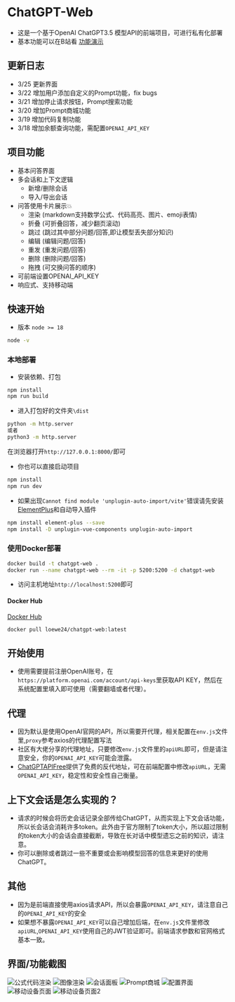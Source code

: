 # ChatGPT-Web

- 这是一个基于OpenAI ChatGPT3.5 模型API的前端项目，可进行私有化部署
- 基本功能可以在B站看 [功能演示](https://www.bilibili.com/video/BV1Dv4y1j7vy/?share_source=copy_web&vd_source=3b1c0e37d84e6bc8d15aca417cb59494)

## 更新日志

- 3/25 更新界面
- 3/22 增加用户添加自定义的Prompt功能，fix bugs
- 3/21 增加停止请求按钮，Prompt搜索功能
- 3/20 增加Prompt商城功能
- 3/19 增加代码复制功能
- 3/18 增加余额查询功能，需配置`OPENAI_API_KEY`

## 项目功能

- 基本问答界面
- 多会话和上下文逻辑
    - 新增/删除会话
    - 导入/导出会话
- 问答使用卡片展示💥
    - 渲染 (markdown支持数学公式、代码高亮、图片、emoji表情)
    - 折叠 (可折叠回答，减少翻页滚动)
    - 跳过 (跳过其中部分问题/回答,即让模型丢失部分知识)
    - 编辑 (编辑问题/回答)
    - 重发 (重发问题/回答)
    - 删除 (删除问题/回答)
    - 拖拽 (可交换问答的顺序)
- 可前端设置OPENAI_API_KEY
- 响应式、支持移动端

## 快速开始

- 版本 `node >= 18`

```sh
node -v
```

### 本地部署
- 安装依赖、打包
```sh
npm install
npm run build
```

- 进入打包好的文件夹`\dist`
```sh
python -m http.server
或者
python3 -m http.server
````

在浏览器打开`http://127.0.0.1:8000/`即可

- 你也可以直接启动项目
```sh
npm install
npm run dev
```

- 如果出现`Cannot find module 'unplugin-auto-import/vite'`错误请先安装[ElementPlus](https://element-plus.gitee.io/zh-CN/guide/installation.html)和自动导入插件
```sh
npm install element-plus --save
npm install -D unplugin-vue-components unplugin-auto-import
```

### 使用Docker部署

```sh
docker build -t chatgpt-web .
docker run --name chatgpt-web --rm -it -p 5200:5200 -d chatgpt-web
```

- 访问主机地址`http://localhost:5200`即可

#### Docker Hub

[Docker Hub](https://hub.docker.com/r/loewe24/chatgpt-web/tags)

```sh
docker pull loewe24/chatgpt-web:latest
```

## 开始使用

- 使用需要提前注册OpenAI账号，在`https://platform.openai.com/account/api-keys`里获取API KEY，然后在系统配置里填入即可使用（需要翻墙或者代理）。

## 代理

- 因为默认是使用OpenAI官网的API，所以需要开代理，相关配置在`env.js`文件里,`proxy`参考axios的代理配置写法
- 社区有大佬分享的代理地址，只要修改`env.js`文件里的`apiURL`即可，但是请注意安全，你的`OPENAI_API_KEY`可能会泄露。
- [ChatGPTAPIFree](https://github.com/ayaka14732/ChatGPTAPIFree)提供了免费的反代地址，可在前端配置中修改`apiURL`，无需`OPENAI_API_KEY`，稳定性和安全性自己衡量。

## 上下文会话是怎么实现的？

- 请求的时候会将历史会话记录全部传给ChatGPT，从而实现上下文会话功能，所以长会话会消耗许多token。此外由于官方限制了token大小，所以超过限制的token大小的会话会直接截断，导致在长对话中模型遗忘之前的知识，请注意。
- 你可以删除或者跳过一些不重要或会影响模型回答的信息来更好的使用ChatGPT。

## 其他

- 因为是前端直接使用axios请求API，所以会暴露`OPENAI_API_KEY`，请注意自己的`OPENAI_API_KEY`的安全
- 如果想不暴露`OPENAI_API_KEY`可以自己增加后端，在`env.js`文件里修改`apiURL`,`OPENAI_API_KEY`使用自己的JWT验证即可。前端请求参数和官网格式基本一致。

## 界面/功能截图

![公式代码渲染](./imgs/a.png)
![图像渲染](./imgs/b.png)
![会话面板](./imgs/c.png)
![Prompt商城](./imgs/d.png)
![配置界面](./imgs/e.png)
![移动设备页面](./imgs/f.png)
![移动设备页面2](./imgs/g.png)
